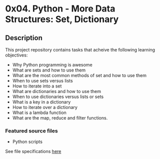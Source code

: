 # 0x04. Python - More Data Structures: Set, Dictionary
## Description
This project repository contains tasks that acheive the following learning objectives:

* Why Python programming is awesome
* What are sets and how to use them
* What are the most common methods of set and how to use them
* When to use sets versus lists
* How to iterate into a set
* What are dictionaries and how to use them
* When to use dictionaries versus lists or sets
* What is a key in a dictionary
* How to iterate over a dictionary
* What is a lambda function
* What are the map, reduce and filter functions.

### Featured source files
* Python scripts

See file specifications [here](https://github.com/Samuel-IG16/alx-higher_level_programming#readme)
